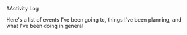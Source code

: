 #Activity Log

Here's a list of events I've been going to, things I've been planning, and what I've been doing in general